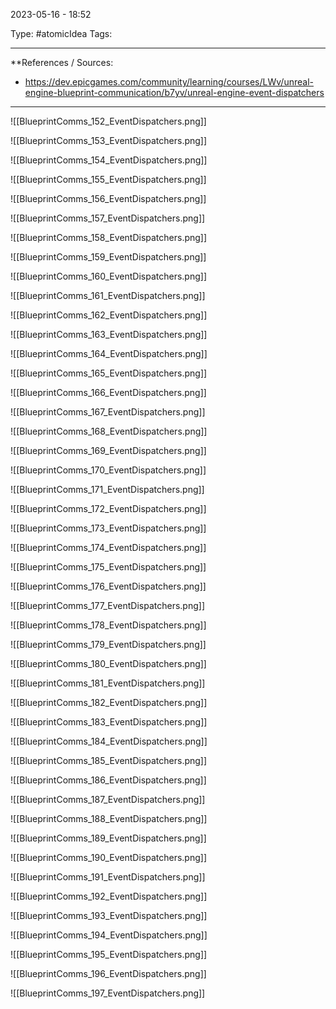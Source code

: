 2023-05-16 - 18:52

Type: #atomicIdea 
Tags: 

---
**References  / Sources:
- https://dev.epicgames.com/community/learning/courses/LWv/unreal-engine-blueprint-communication/b7yv/unreal-engine-event-dispatchers

---
![[BlueprintComms_152_EventDispatchers.png]]

![[BlueprintComms_153_EventDispatchers.png]]

![[BlueprintComms_154_EventDispatchers.png]]

![[BlueprintComms_155_EventDispatchers.png]]

![[BlueprintComms_156_EventDispatchers.png]]

![[BlueprintComms_157_EventDispatchers.png]]

![[BlueprintComms_158_EventDispatchers.png]]

![[BlueprintComms_159_EventDispatchers.png]]

![[BlueprintComms_160_EventDispatchers.png]]

![[BlueprintComms_161_EventDispatchers.png]]

![[BlueprintComms_162_EventDispatchers.png]]

![[BlueprintComms_163_EventDispatchers.png]]

![[BlueprintComms_164_EventDispatchers.png]]

![[BlueprintComms_165_EventDispatchers.png]]

![[BlueprintComms_166_EventDispatchers.png]]

![[BlueprintComms_167_EventDispatchers.png]]

![[BlueprintComms_168_EventDispatchers.png]]

![[BlueprintComms_169_EventDispatchers.png]]

![[BlueprintComms_170_EventDispatchers.png]]

![[BlueprintComms_171_EventDispatchers.png]]

![[BlueprintComms_172_EventDispatchers.png]]

![[BlueprintComms_173_EventDispatchers.png]]

![[BlueprintComms_174_EventDispatchers.png]]

![[BlueprintComms_175_EventDispatchers.png]]

![[BlueprintComms_176_EventDispatchers.png]]

![[BlueprintComms_177_EventDispatchers.png]]

![[BlueprintComms_178_EventDispatchers.png]]

![[BlueprintComms_179_EventDispatchers.png]]

![[BlueprintComms_180_EventDispatchers.png]]

![[BlueprintComms_181_EventDispatchers.png]]

![[BlueprintComms_182_EventDispatchers.png]]

![[BlueprintComms_183_EventDispatchers.png]]

![[BlueprintComms_184_EventDispatchers.png]]

![[BlueprintComms_185_EventDispatchers.png]]

![[BlueprintComms_186_EventDispatchers.png]]

![[BlueprintComms_187_EventDispatchers.png]]

![[BlueprintComms_188_EventDispatchers.png]]

![[BlueprintComms_189_EventDispatchers.png]]

![[BlueprintComms_190_EventDispatchers.png]]

![[BlueprintComms_191_EventDispatchers.png]]

![[BlueprintComms_192_EventDispatchers.png]]

![[BlueprintComms_193_EventDispatchers.png]]

![[BlueprintComms_194_EventDispatchers.png]]

![[BlueprintComms_195_EventDispatchers.png]]

![[BlueprintComms_196_EventDispatchers.png]]

![[BlueprintComms_197_EventDispatchers.png]]